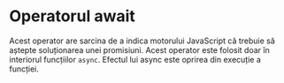 # Operatorul await

Acest operator are sarcina de a indica motorului JavaScript că trebuie să aștepte soluționarea unei promisiuni. Acest operator este folosit doar în interiorul funcțiilor `async`. Efectul lui async este oprirea din execuție a funcției.
